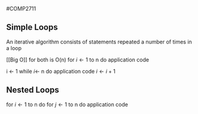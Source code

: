 #COMP2711 
## Simple Loops
An iterative algorithm consists of statements repeated a number of times in a loop

[[Big O]] for both is O(n)
for $i\leftarrow 1$ to n do
	application code

i $\leftarrow$ 1
while $i\leftarrow$ n do
	application code 
	$i \leftarrow i + 1$

## Nested Loops
for $i\leftarrow 1$ to n do
	for $j\leftarrow 1$ to n do
		 application code
